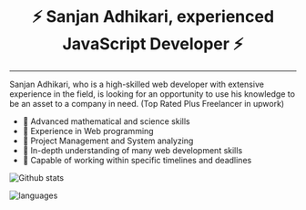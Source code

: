 <h1 align="center">⚡️ Sanjan Adhikari, experienced JavaScript Developer ⚡️</h1>

---

Sanjan Adhikari, who is a high-skilled web developer with extensive experience in the field, is looking for an opportunity to use his knowledge to be an asset to a company in need. (Top Rated Plus Freelancer in upwork)

- 💪 Advanced mathematical and science skills
- 💪 Experience in Web programming
- 💪 Project Management and System analyzing
- 💪 In-depth understanding of many web development skills
- 💪 Capable of working within specific timelines and deadlines

![Github stats](https://github-readme-stats.vercel.app/api?username=sanjanadhikari1)

![languages](https://github-readme-stats-one-bice.vercel.app/api/top-langs/?username=franky47&langs_count=10&layout=compact)
